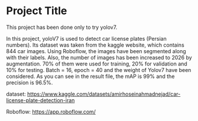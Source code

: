 
# Project Title

This project has been done only to try yolov7.

In this project, yoloV7 is used to detect car license plates (Persian numbers). Its dataset was taken from the kaggle website, which contains 844 car images. Using Roboflow, the images have been segmented along with their labels. Also, the number of images has been increased to 2026 by augmentation. 70% of them were used for training, 20% for validation and 10% for testing.
Batch = 16, epoch = 40 and the weight of Yolov7 have been considered. As you can see in the result file, the mAP is 99% and the precision is 96.5%.


dataset: https://www.kaggle.com/datasets/amirhoseinahmadnejad/car-license-plate-detection-iran

Roboflow: https://app.roboflow.com/




